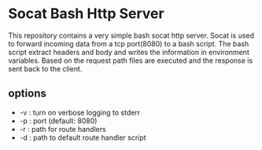 # Socat Bash Http Server

This repository contains a very simple bash socat http server.
Socat is used to forward incoming data from a tcp port(8080) to
a bash script.
The bash script extract headers and body and writes the information
in environment variables.
Based on the request path files are executed and the response is 
sent back to the client.

## options
* -v : turn on verbose logging to stderr
* -p <port number> : port (default: 8080)
* -r <path> : path for route handlers
* -d <path> : path to default route handler script

